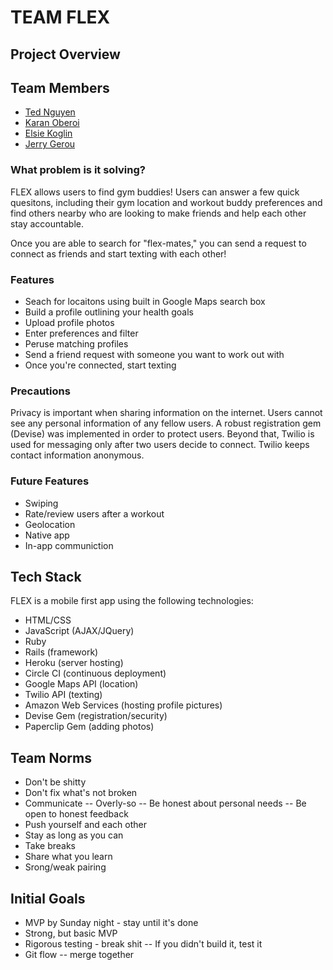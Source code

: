 # TEAM FLEX

## Project Overview

## Team Members
- [Ted Nguyen](https://www.linkedin.com/in/theodorenguyenn/)
- [Karan Oberoi](https://www.linkedin.com/in/karan-oberoi-b8587186/)
- [Elsie Koglin](https://www.linkedin.com/in/elsiekoglin/)
- [Jerry Gerou](https://www.linkedin.com/in/saragerou/)

### What problem is it solving?
FLEX allows users to find gym buddies! Users can answer a few quick quesitons, including their gym location and workout buddy preferences and find others nearby who are looking to make friends and help each other stay accountable.

Once you are able to search for "flex-mates," you can send a request to connect as friends and start texting with each other!

### Features
- Seach for locaitons using built in Google Maps search box
- Build a profile outlining your health goals
- Upload profile photos
- Enter preferences and filter
- Peruse matching profiles
- Send a friend request with someone you want to work out with
- Once you're connected, start texting

### Precautions
Privacy is important when sharing information on the internet. Users cannot see any personal information of any fellow users. A robust registration gem (Devise) was implemented in order to protect users. Beyond that, Twilio is used for messaging only after two users decide to connect. Twilio keeps contact information anonymous.

### Future Features
- Swiping
- Rate/review users after a workout
- Geolocation
- Native app
- In-app communiction

## Tech Stack
FLEX is a mobile first app using the following technologies:

- HTML/CSS
- JavaScript (AJAX/JQuery)
- Ruby
- Rails (framework)
- Heroku (server hosting)
- Circle CI (continuous deployment)
- Google Maps API (location)
- Twilio API (texting)
- Amazon Web Services (hosting profile pictures)
- Devise Gem (registration/security)
- Paperclip Gem (adding photos)


## Team Norms

- Don't be shitty
- Don't fix what's not broken
- Communicate
  -- Overly-so
  -- Be honest about personal needs
  -- Be open to honest feedback
- Push yourself and each other
- Stay as long as you can
- Take breaks
- Share what you learn
- Srong/weak pairing

## Initial Goals

- MVP by Sunday night - stay until it's done
- Strong, but basic MVP
- Rigorous testing - break shit
  -- If you didn't build it, test it
- Git flow
  -- merge together
